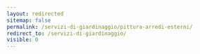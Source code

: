 ```yaml
---
layout: redirected
sitemap: false
permalink: /servizi-di-giardinaggio/pittura-arredi-esterni/
redirect_to: /servizi-di-giardinaggio/
visible: 0
---
```

